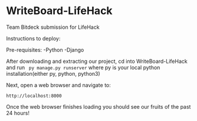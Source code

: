# WriteBoard-LifeHack
Team Bitdeck submission for LifeHack

Instructions to deploy:

Pre-requisites:
-Python
-Django

After downloading and extracting our project, cd into WriteBoard-LifeHack and run 
``` py manage.py runserver```
where py is your local python installation(either py, python, python3)

Next, open a web browser and navigate to:
```
http://localhost:8000
```
Once the web browser finishes loading you should see our fruits of the past 24 hours!
